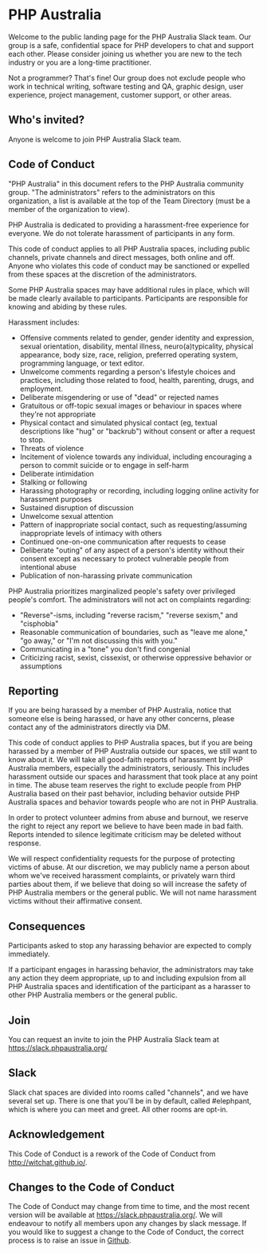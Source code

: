 # PHP Australia

Welcome to the public landing page for the PHP Australia Slack team. Our group is a safe, confidential space for PHP developers to chat and support each other. Please consider joining us whether you are new to the tech industry or you are a long-time practitioner.

Not a programmer? That's fine! Our group does not exclude people who work in technical writing, software testing and QA, graphic design, user experience, project management, customer support, or other areas.

## Who's invited?

Anyone is welcome to join PHP Australia Slack team.

## Code of Conduct

"PHP Australia" in this document refers to the PHP Australia community group. "The administrators" refers to the administrators on this organization, a list is available at the top of the Team Directory (must be a member of the organization to view).

PHP Australia is dedicated to providing a harassment-free experience for everyone. We do not tolerate harassment of participants in any form.

This code of conduct applies to all PHP Australia spaces, including public channels, private channels and direct messages, both online and off. Anyone who violates this code of conduct may be sanctioned or expelled from these spaces at the discretion of the administrators.

Some PHP Australia spaces may have additional rules in place, which will be made clearly available to participants. Participants are responsible for knowing and abiding by these rules.

Harassment includes:

* Offensive comments related to gender, gender identity and expression, sexual orientation, disability, mental illness, neuro(a)typicality, physical appearance, body size, race, religion, preferred operating system, programming language, or text editor.
* Unwelcome comments regarding a person's lifestyle choices and practices, including those related to food, health, parenting, drugs, and employment.
* Deliberate misgendering or use of "dead" or rejected names
* Gratuitous or off-topic sexual images or behaviour in spaces where they're not appropriate
* Physical contact and simulated physical contact (eg, textual descriptions like "hug" or "backrub") without consent or after a request to stop.
* Threats of violence
* Incitement of violence towards any individual, including encouraging a person to commit suicide or to engage in self-harm
* Deliberate intimidation
* Stalking or following
* Harassing photography or recording, including logging online activity for harassment purposes
* Sustained disruption of discussion
* Unwelcome sexual attention
* Pattern of inappropriate social contact, such as requesting/assuming inappropriate levels of intimacy with others
* Continued one-on-one communication after requests to cease
* Deliberate "outing" of any aspect of a person's identity without their consent except as necessary to protect vulnerable people from intentional abuse
* Publication of non-harassing private communication

PHP Australia prioritizes marginalized people's safety over privileged people's comfort. The administrators will not act on complaints regarding:

* "Reverse"-isms, including "reverse racism," "reverse sexism," and "cisphobia"
* Reasonable communication of boundaries, such as "leave me alone," "go away," or "I'm not discussing this with you."
* Communicating in a "tone" you don't find congenial
* Criticizing racist, sexist, cissexist, or otherwise oppressive behavior or assumptions

## Reporting

If you are being harassed by a member of PHP Australia, notice that someone else is being harassed, or have any other concerns, please contact any of the administrators directly via DM.

This code of conduct applies to PHP Australia spaces, but if you are being harassed by a member of PHP Australia outside our spaces, we still want to know about it. We will take all good-faith reports of harassment by PHP Australia members, especially the administrators, seriously. This includes harassment outside our spaces and harassment that took place at any point in time. The abuse team reserves the right to exclude people from PHP Australia based on their past behavior, including behavior outside PHP Australia spaces and behavior towards people who are not in PHP Australia.

In order to protect volunteer admins from abuse and burnout, we reserve the right to reject any report we believe to have been made in bad faith. Reports intended to silence legitimate criticism may be deleted without response.

We will respect confidentiality requests for the purpose of protecting victims of abuse. At our discretion, we may publicly name a person about whom we've received harassment complaints, or privately warn third parties about them, if we believe that doing so will increase the safety of PHP Australia members or the general public. We will not name harassment victims without their affirmative consent.

## Consequences

Participants asked to stop any harassing behavior are expected to comply immediately.

If a participant engages in harassing behavior, the administrators may take any action they deem appropriate, up to and including expulsion from all PHP Australia spaces and identification of the participant as a harasser to other PHP Australia members or the general public.

## Join

You can request an invite to join the PHP Australia Slack team at https://slack.phpaustralia.org/

## Slack

Slack chat spaces are divided into rooms called "channels", and we have several set up. There is one that you'll be in by default, called #elephpant, which is where you can meet and greet. All other rooms are opt-in.

## Acknowledgement

This Code of Conduct is a rework of the Code of Conduct from http://witchat.github.io/.

## Changes to the Code of Conduct

The Code of Conduct may change from time to time, and the most recent version will be available at https://slack.phpaustralia.org/. We will endeavour to notify all members upon any changes by slack message. If you would like to suggest a change to the Code of Conduct, the correct process is to raise an issue in [Github](https://github.com/phpaustralia/codeofconduct/issues).

